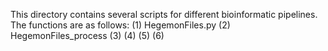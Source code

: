 This directory contains several scripts for different bioinformatic pipelines. The functions are as follows:
(1) HegemonFiles.py
(2) HegemonFiles_process
(3)
(4)
(5)
(6)